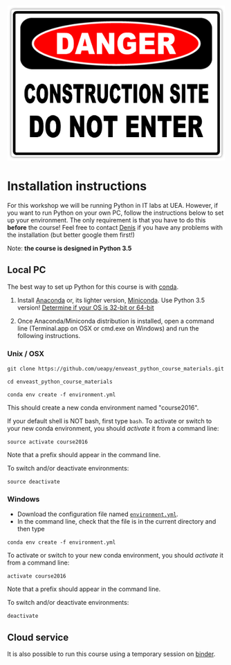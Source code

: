 ![](danger.jpg)

# Installation instructions

For this workshop we will be running Python in IT labs at UEA. However, if you want to run Python on your own PC, follow the instructions below to set up your environment. The only requirement is that you have to do this **before** the course! Feel free to contact [Denis](mailto:d.sergeev@uea.ac.uk) if you have any problems with the installation (but better google them first!)

Note: **the course is designed in Python 3.5**

## Local PC

The best way to set up Python for this course is with [conda](http://conda.pydata.org/docs/).

1. Install [Anaconda](https://www.continuum.io/downloads) or, its lighter version, [Miniconda](http://conda.pydata.org/miniconda.html). Use Python 3.5 version! [Determine if your OS is 32-bit or 64-bit](http://www.computerhope.com/issues/ch001121.htm)

2. Once Anaconda/Miniconda distribution is installed, open a command line (Terminal.app on OSX or cmd.exe on Windows) and run the following instructions.

### Unix / OSX
```
git clone https://github.com/ueapy/enveast_python_course_materials.git
```
```
cd enveast_python_course_materials
```
```
conda env create -f environment.yml
```
This should create a new conda environment named "course2016".

If your default shell is NOT bash, first type `bash`. To activate or switch to your new conda environment, you should *activate* it from a command line:
```
source activate course2016
```
Note that a prefix should appear in the command line.

To switch and/or deactivate environments:
```
source deactivate
```

### Windows
* Download the configuration file named [`environment.yml`](https://github.com/ueapy/enveast_python_course_materials/blob/master/environment.yml).
* In the command line, check that the file is in the current directory and then type
```
conda env create -f environment.yml
```
To activate or switch to your new conda environment, you should *activate* it from a command line:
```
activate course2016
```
Note that a prefix should appear in the command line.

To switch and/or deactivate environments:
```
deactivate
```

## Cloud service
It is also possible to run this course using a temporary session on [binder](mybinder.org).
